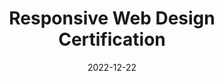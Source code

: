 ---
title: Responsive Web Design Certification
url: https://www.freecodecamp.org/certification/helenclx/responsive-web-design
organization: freeCodeCamp
date: 2022-12-22
---